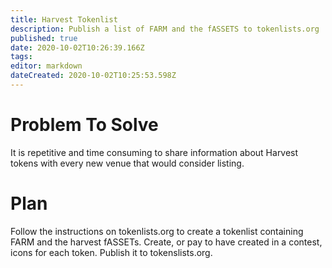 ```yaml
---
title: Harvest Tokenlist
description: Publish a list of FARM and the fASSETS to tokenlists.org
published: true
date: 2020-10-02T10:26:39.166Z
tags: 
editor: markdown
dateCreated: 2020-10-02T10:25:53.598Z
---
```


# Problem To Solve
It is repetitive and time consuming to share information about Harvest tokens with every new venue that would consider listing.

# Plan

Follow the instructions on tokenlists.org to create a tokenlist containing FARM and the harvest fASSETs. Create, or pay to have created in a contest, icons for each token. Publish it to tokenslists.org.
